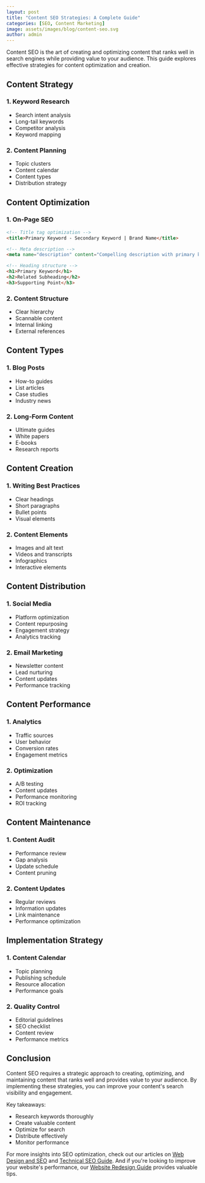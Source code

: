 ```yaml
---
layout: post
title: "Content SEO Strategies: A Complete Guide"
categories: [SEO, Content Marketing]
image: assets/images/blog/content-seo.svg
author: admin
---
```


Content SEO is the art of creating and optimizing content that ranks well in search engines while providing value to your audience. This guide explores effective strategies for content optimization and creation.

## Content Strategy

### 1. Keyword Research
- Search intent analysis
- Long-tail keywords
- Competitor analysis
- Keyword mapping

### 2. Content Planning
- Topic clusters
- Content calendar
- Content types
- Distribution strategy

## Content Optimization

### 1. On-Page SEO
```html
<!-- Title tag optimization -->
<title>Primary Keyword - Secondary Keyword | Brand Name</title>

<!-- Meta description -->
<meta name="description" content="Compelling description with primary keyword and call-to-action">

<!-- Heading structure -->
<h1>Primary Keyword</h1>
<h2>Related Subheading</h2>
<h3>Supporting Point</h3>
```

### 2. Content Structure
- Clear hierarchy
- Scannable content
- Internal linking
- External references

## Content Types

### 1. Blog Posts
- How-to guides
- List articles
- Case studies
- Industry news

### 2. Long-Form Content
- Ultimate guides
- White papers
- E-books
- Research reports

## Content Creation

### 1. Writing Best Practices
- Clear headings
- Short paragraphs
- Bullet points
- Visual elements

### 2. Content Elements
- Images and alt text
- Videos and transcripts
- Infographics
- Interactive elements

## Content Distribution

### 1. Social Media
- Platform optimization
- Content repurposing
- Engagement strategy
- Analytics tracking

### 2. Email Marketing
- Newsletter content
- Lead nurturing
- Content updates
- Performance tracking

## Content Performance

### 1. Analytics
- Traffic sources
- User behavior
- Conversion rates
- Engagement metrics

### 2. Optimization
- A/B testing
- Content updates
- Performance monitoring
- ROI tracking

## Content Maintenance

### 1. Content Audit
- Performance review
- Gap analysis
- Update schedule
- Content pruning

### 2. Content Updates
- Regular reviews
- Information updates
- Link maintenance
- Performance optimization

## Implementation Strategy

### 1. Content Calendar
- Topic planning
- Publishing schedule
- Resource allocation
- Performance goals

### 2. Quality Control
- Editorial guidelines
- SEO checklist
- Content review
- Performance metrics

## Conclusion
Content SEO requires a strategic approach to creating, optimizing, and maintaining content that ranks well and provides value to your audience. By implementing these strategies, you can improve your content's search visibility and engagement.

Key takeaways:
- Research keywords thoroughly
- Create valuable content
- Optimize for search
- Distribute effectively
- Monitor performance

For more insights into SEO optimization, check out our articles on [Web Design and SEO](/web-design-seo/) and [Technical SEO Guide](/technical-seo-guide/). And if you're looking to improve your website's performance, our [Website Redesign Guide](/website-redesign-guide/) provides valuable tips.
 